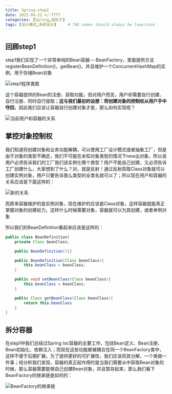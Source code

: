 ```yaml
---
title: Spring-step2
date: 2022-04-22 +/-TTTT
categories: [Spring,造轮子]
tags: [设计模式,系统设计]     # TAG names should always be lowercase
---
```


## 回顾step1

step1我们实现了一个非常单纯的Bean容器---BeanFactory，里面提供方法registerBeanDefinition()，getBean()，并且维护一个ConcurrentHashMap的实例，用于存储Bean对象

![step1程序类图](/blog/202204212141036.png "step1程序类图")

这个容器提供的Bean的注册、获取功能，但对用户而言，用户却需要自行创建、自行注册、同时自行提取；**这与我们最初的设想：将创建对象的控制权从用户手中夺回**，因此我们应该让容器自行创建对象才是，那么如何实现呢？

![当前用户和容器的关系](/blog/202204221117021.png "当前用户和容器的关系")

## 掌控对象控制权

我们知道将创建对象和业务功能解耦，可以使用工厂设计模式或者抽象工厂，但是由于对象的类型不确定，我们不可能在未知对象类型的情况下new出对象，所以说用户必须告诉我们的工厂我们该实例化哪个类型？用户不能自己创建，又必须告诉工厂创建什么，大家想到了什么？对，就是反射！通过反射获取Class对象就可以创建实例对象，用户只要告诉我么类型的全类名就可以了；所以现在用户和容器的关系应该是下面这样的：

![新的关系](/blog/202204221129943.png "新的关系")

而原来容器维护的是实例对象，现在维护的应该是Class对象，这样容器就能真正掌握对象的创建权力，这样什么时候需要对象，容器就可以为其创建，或者单例对象

所以我们的BeanDefinition看起来应该是这样的：

```java
public class BeanDefinition{
    private Class beanClass;

    public BeanDefinition(){}

    public BeanDefinition(Class beanClass){
        this.beanClass = beanClass;
    }

    public void setBeanClass(Class beanClass){
        this.beanClass = beanClass;
    }

    public Class getBeanClass(Class beanClass){
        return this.beanClass
    }
}
```

## 拆分容器

在step1中我们总结过Spring Ioc容器的主要工作，包括Bean定义、Bean注册、Bean初始化、依赖注入；而现在这些功能都被耦合在同一个BeanFactory类中，这样不便于后期扩展，为了提供更好的可扩展性，我们应该将其分解，一个类做一件事；经分析我们发现，容器的真正起作用时是当我们需要从中获取Bean对象的时候，那么容器需要能够自己创建Bean对象，并且暂存起来，那么我们看下BeanFactory的继承链是如何的：

![BeanFactory的继承链](/blog/202204251710776.png "BeanFactory的继承链")
